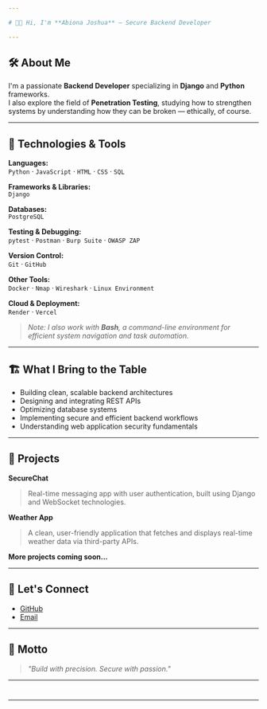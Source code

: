 ```yaml
---

# 👨‍💻 Hi, I'm **Abiona Joshua** — Secure Backend Developer

---
```


## 🛠️ About Me

I'm a passionate **Backend Developer** specializing in **Django** and **Python** frameworks.  
I also explore the field of **Penetration Testing**, studying how to strengthen systems by understanding how they can be broken — ethically, of course.

---

## 🧰 Technologies & Tools

**Languages:**  
`Python` · `JavaScript` · `HTML` · `CSS` · `SQL`

**Frameworks & Libraries:**  
`Django`

**Databases:**  
`PostgreSQL`

**Testing & Debugging:**  
`pytest` · `Postman` · `Burp Suite` · `OWASP ZAP`

**Version Control:**  
`Git` · `GitHub`

**Other Tools:**  
`Docker` · `Nmap` · `Wireshark` · `Linux Environment`

**Cloud & Deployment:**  
`Render` · `Vercel`

> _Note: I also work with **Bash**, a command-line environment for efficient system navigation and task automation._

---

## 🏗️ What I Bring to the Table

- Building clean, scalable backend architectures
- Designing and integrating REST APIs
- Optimizing database systems
- Implementing secure and efficient backend workflows
- Understanding web application security fundamentals

---

## 🚀 Projects

**SecureChat**  
> Real-time messaging app with user authentication, built using Django and WebSocket technologies.

**Weather App**  
> A clean, user-friendly application that fetches and displays real-time weather data via third-party APIs.

**More projects coming soon...**

---

## 🤝 Let's Connect

- [GitHub](https://github.com/abionajoshua1)
- [Email](mailto:joshabiona1@gmail.com)

---

## 📜 Motto

> _"Build with precision. Secure with passion."_

---

#

---
